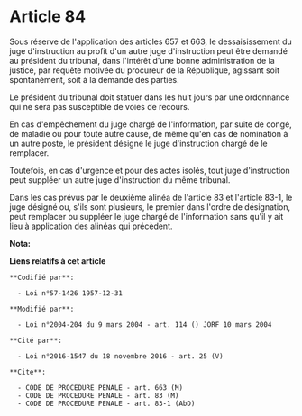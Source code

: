 # Article 84

Sous réserve de l'application des articles 657 et 663, le dessaisissement du juge d'instruction au profit d'un autre juge
d'instruction peut être demandé au président du tribunal, dans l'intérêt d'une bonne administration de la justice, par
requête motivée du procureur de la République, agissant soit spontanément, soit à la demande des parties.

Le président du tribunal doit statuer dans les huit jours par une ordonnance qui ne sera pas susceptible de voies de recours.

En cas d'empêchement du juge chargé de l'information, par suite de congé, de maladie ou pour toute autre cause, de même qu'en
cas de nomination à un autre poste, le président désigne le juge d'instruction chargé de le remplacer.

Toutefois, en cas d'urgence et pour des actes isolés, tout juge d'instruction peut suppléer un autre juge d'instruction du
même tribunal.

Dans les cas prévus par le deuxième alinéa de l'article 83 et l'article 83-1, le juge désigné ou, s'ils sont plusieurs, le
premier dans l'ordre de désignation, peut remplacer ou suppléer le juge chargé de l'information sans qu'il y ait lieu à
application des alinéas qui précèdent.

**Nota:**



**Liens relatifs à cet article**

	**Codifié par**:

	  - Loi n°57-1426 1957-12-31

	**Modifié par**:

	  - Loi n°2004-204 du 9 mars 2004 - art. 114 () JORF 10 mars 2004

	**Cité par**:

	  - Loi n°2016-1547 du 18 novembre 2016 - art. 25 (V)

	**Cite**:

	  - CODE DE PROCEDURE PENALE - art. 663 (M)
	  - CODE DE PROCEDURE PENALE - art. 83 (M)
	  - CODE DE PROCEDURE PENALE - art. 83-1 (AbD)
